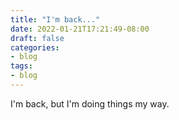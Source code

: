 ```yaml
---
title: "I'm back..."
date: 2022-01-21T17:21:49-08:00
draft: false
categories:
- blog
tags:
- blog
---
```

I'm back, but I'm doing things my way.
